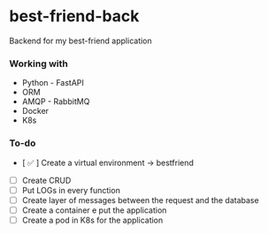# best-friend-back
Backend for my best-friend application

### Working with
* Python - FastAPI
* ORM
* AMQP - RabbitMQ
* Docker
* K8s


### To-do
- [ :white_check_mark: ] Create a virtual environment -> bestfriend
- [  ] Create CRUD
- [  ] Put LOGs in every function
- [  ] Create layer of messages between the request and the database
- [  ] Create a container e put the application
- [  ] Create a pod in K8s for the application